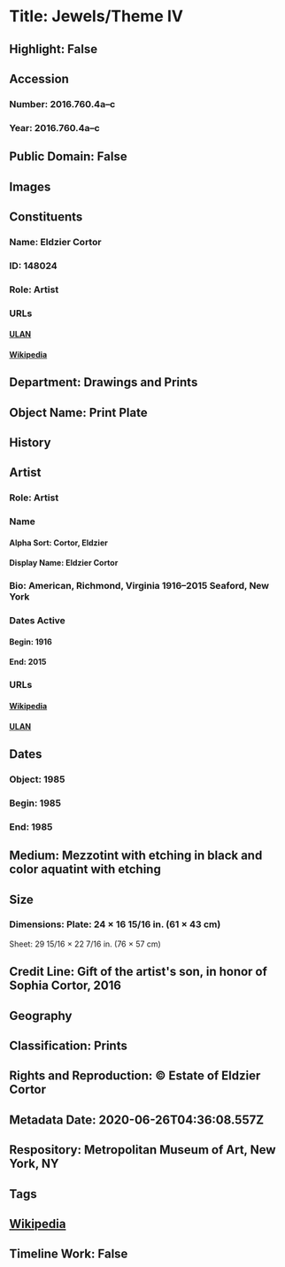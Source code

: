 # Title: Jewels/Theme IV
## Highlight: False
## Accession
### Number: 2016.760.4a–c
### Year: 2016.760.4a–c
## Public Domain: False
## Images
## Constituents
### Name: Eldzier Cortor
### ID: 148024
### Role: Artist
### URLs
#### [ULAN](http://vocab.getty.edu/page/ulan/500081787)
#### [Wikipedia](https://www.wikidata.org/wiki/Q5354195)
## Department: Drawings and Prints
## Object Name: Print Plate
## History
## Artist
### Role: Artist
### Name
#### Alpha Sort: Cortor, Eldzier
#### Display Name: Eldzier Cortor
### Bio: American, Richmond, Virginia 1916–2015 Seaford, New York
### Dates Active
#### Begin: 1916
#### End: 2015
### URLs
#### [Wikipedia](https://www.wikidata.org/wiki/Q5354195)
#### [ULAN](http://vocab.getty.edu/page/ulan/500081787)
## Dates
### Object: 1985
### Begin: 1985
### End: 1985
## Medium: Mezzotint with etching in black and color aquatint with etching
## Size
### Dimensions: Plate: 24 × 16 15/16 in. (61 × 43 cm)
Sheet: 29 15/16 × 22 7/16 in. (76 × 57 cm)
## Credit Line: Gift of the artist's son, in honor of Sophia Cortor, 2016
## Geography
## Classification: Prints
## Rights and Reproduction: © Estate of Eldzier Cortor
## Metadata Date: 2020-06-26T04:36:08.557Z
## Respository: Metropolitan Museum of Art, New York, NY
## Tags
## [Wikipedia](https://www.wikidata.org/wiki/Q96635174)
## Timeline Work: False